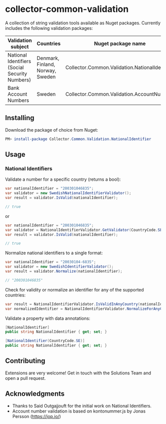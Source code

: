 # collector-common-validation

A collection of string validation tools available as Nuget packages. Currently includes the following validation packages:

| Validation subject | Countries | Nuget package name |
| ------------------ | --------- | ------------------ |
| National Identifiers (Social Security Numbers) | Denmark, Finland, Norway, Sweden | Collector.Common.Validation.NationalIdentifier |
| Bank Account Numbers | Sweden | Collector.Common.Validation.AccountNumber

## Installing

Download the package of choice from Nuget:

```Powershell
PM> install-package Collector.Common.Validation.NationalIdentifier
```

## Usage

### National Identifiers

Validate a number for a specific country (returns a bool):

```c#
var nationalIdentifier = "200301046835";
var validator = new SwedishNationalIdentifierValidator();
var result = validator.IsValid(nationalIdentifier);

// true
```

or 

```c#
var nationalIdentifier = "200301046835";
var validator = NationalIdentifierValidator.GetValidator(CountryCode.SE);
var result = validator.IsValid(nationalIdentifier);

// true
```

Normalize national identifiers to a single format:

```c#
var nationalIdentifier = "20030104-6835";
var validator = new SwedishIdentifierValidator();
var result = validator.Normalize(nationalIdentifier);

// "200301046835"
```

Check for validity or normalize an identifier for any of the supported countries:

```c#
var result = NationalIdentifierValidator.IsValidInAnyCountry(nationalIdentifier);
var normalizedIdentifier = NationalIdentifierValidator.NormalizeForAnyCountry(nationalIdentifier);
```

Validate a property with data annotations:

```c#
[NationalIdentifier]
public string NationalIdentifier { get; set; }

[NationalIdentifier(CountryCode.SE)]
public string NationalIdentifier { get; set; }
```

## Contributing

Extensions are very welcome! Get in touch with the Solutions Team and open a pull request.

## Acknowledgments

* Thanks to Said Outgajjouft for the initial work on National Identifiers.
* Account number validation is based on kontonummer.js by Jonas Persson (https://jop.io/)
